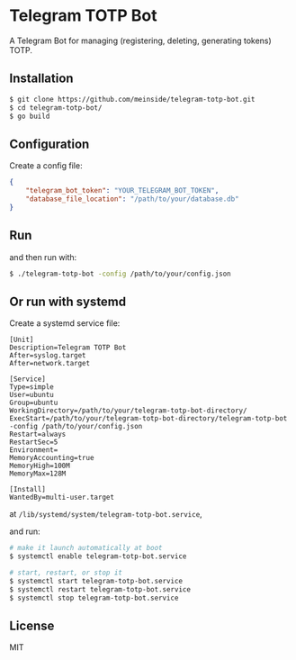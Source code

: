# Telegram TOTP Bot

A Telegram Bot for managing (registering, deleting, generating tokens) TOTP.

## Installation

```bash
$ git clone https://github.com/meinside/telegram-totp-bot.git
$ cd telegram-totp-bot/
$ go build
```

## Configuration

Create a config file:

```json
{
    "telegram_bot_token": "YOUR_TELEGRAM_BOT_TOKEN",
    "database_file_location": "/path/to/your/database.db"
}
```

## Run

and then run with:

```bash
$ ./telegram-totp-bot -config /path/to/your/config.json
```

## Or run with systemd

Create a systemd service file:

```
[Unit]
Description=Telegram TOTP Bot
After=syslog.target
After=network.target

[Service]
Type=simple
User=ubuntu
Group=ubuntu
WorkingDirectory=/path/to/your/telegram-totp-bot-directory/
ExecStart=/path/to/your/telegram-totp-bot-directory/telegram-totp-bot -config /path/to/your/config.json
Restart=always
RestartSec=5
Environment=
MemoryAccounting=true
MemoryHigh=100M
MemoryMax=128M

[Install]
WantedBy=multi-user.target
```

at `/lib/systemd/system/telegram-totp-bot.service`,

and run:

```bash
# make it launch automatically at boot
$ systemctl enable telegram-totp-bot.service

# start, restart, or stop it
$ systemctl start telegram-totp-bot.service
$ systemctl restart telegram-totp-bot.service
$ systemctl stop telegram-totp-bot.service
```

## License

MIT

